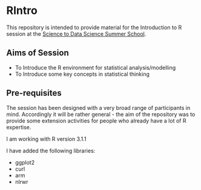 RIntro
======

This repository is intended to provide material for the Introduction to R session at the [Science to Data Science Summer School](http://www.s2ds.org/).

Aims of Session
---------------

- To Introduce the R environment for statistical analysis/modelling
- To Introduce some key concepts in statistical thinking

Pre-requisites
--------------

The session has been designed with a very broad range of participants in mind.   Accordingly it will be rather general - the aim of the repository was to provide some extension activities for people who already have a lot of R expertise.


I am working with R version 3.1.1

I have added the following libraries:
- ggplot2
- curl
- arm
- nlrwr

